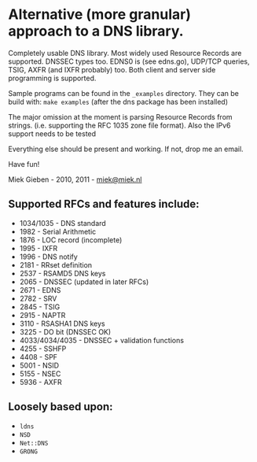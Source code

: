 # Alternative (more granular) approach to a DNS library.

Completely usable DNS library. Most widely used Resource Records are
supported. DNSSEC types too.
EDNS0 is (see edns.go), UDP/TCP queries, TSIG, AXFR (and IXFR probably)
too. Both client and server side programming is supported.

Sample programs can be found in the `_examples` directory. They can 
be build with: `make examples` (after the dns package has been installed)

The major omission at the moment is parsing Resource Records from
strings. (i.e. supporting the RFC 1035 zone file format).
Also the IPv6 support needs to be tested

Everything else should be present and working. If not, drop me an email.

Have fun!

Miek Gieben  -  2010, 2011 - miek@miek.nl

## Supported RFCs and features include:

* 1034/1035  - DNS standard
* 1982 - Serial Arithmetic
* 1876 - LOC record (incomplete)
* 1995 - IXFR
* 1996 - DNS notify
* 2181 - RRset definition
* 2537 - RSAMD5 DNS keys
* 2065 - DNSSEC (updated in later RFCs)
* 2671 - EDNS
* 2782 - SRV
* 2845 - TSIG
* 2915 - NAPTR
* 3110 - RSASHA1 DNS keys
* 3225 - DO bit (DNSSEC OK)
* 4033/4034/4035 - DNSSEC + validation functions
* 4255 - SSHFP
* 4408 - SPF
* 5001 - NSID 
* 5155 - NSEC
* 5936 - AXFR

## Loosely based upon:

* `ldns`
* `NSD`
* `Net::DNS`
* `GRONG`
